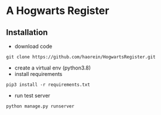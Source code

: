 # A Hogwarts Register
## Installation
- download code
```
git clone https://github.com/haorein/HogwartsRegister.git
```
- create a virtual env (python3.8)
- install requirements
```
pip3 install -r requirements.txt
```
- run test server 
```
python manage.py runserver
```
